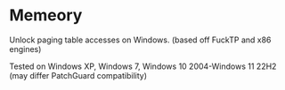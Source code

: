 # Memeory
Unlock paging table accesses on Windows. (based off FuckTP and x86 engines)

Tested on Windows XP, Windows 7, Windows 10 2004-Windows 11 22H2 (may differ PatchGuard compatibility)
